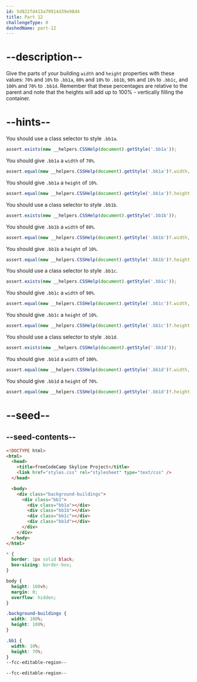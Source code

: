 ```yaml
---
id: 5d822fd413a79914d39e98d4
title: Part 12
challengeType: 0
dashedName: part-12
---
```


# --description--

Give the parts of your building `width` and `height` properties with these values: `70%` and `10%` to `.bb1a`, `80%` and `10%` to `.bb1b`, `90%` and `10%` to `.bb1c`, and `100%` and `70%` to `.bb1d`. Remember that these percentages are relative to the parent and note that the heights will add up to 100% - vertically filling the container.

# --hints--

You should use a class selector to style `.bb1a`.

```js
assert.exists(new __helpers.CSSHelp(document).getStyle('.bb1a'));
```

You should give `.bb1a` a `width` of `70%`.

```js
assert.equal(new __helpers.CSSHelp(document).getStyle('.bb1a')?.width, '70%');
```

You should give `.bb1a` a `height` of `10%`.

```js
assert.equal(new __helpers.CSSHelp(document).getStyle('.bb1a')?.height, '10%');
```

You should use a class selector to style `.bb1b`.

```js
assert.exists(new __helpers.CSSHelp(document).getStyle('.bb1b'));
```

You should give `.bb1b` a `width` of `80%`.

```js
assert.equal(new __helpers.CSSHelp(document).getStyle('.bb1b')?.width, '80%');
```

You should give `.bb1b` a `height` of `10%`.

```js
assert.equal(new __helpers.CSSHelp(document).getStyle('.bb1b')?.height, '10%');
```

You should use a class selector to style `.bb1c`.

```js
assert.exists(new __helpers.CSSHelp(document).getStyle('.bb1c'));
```

You should give `.bb1c` a `width` of `90%`.

```js
assert.equal(new __helpers.CSSHelp(document).getStyle('.bb1c')?.width, '90%');
```

You should give `.bb1c` a `height` of `10%`.

```js
assert.equal(new __helpers.CSSHelp(document).getStyle('.bb1c')?.height, '10%');
```

You should use a class selector to style `.bb1d`.

```js
assert.exists(new __helpers.CSSHelp(document).getStyle('.bb1d'));
```

You should give `.bb1d` a `width` of `100%`.

```js
assert.equal(new __helpers.CSSHelp(document).getStyle('.bb1d')?.width, '100%');
```

You should give `.bb1d` a `height` of `70%`.

```js
assert.equal(new __helpers.CSSHelp(document).getStyle('.bb1d')?.height, '70%');
```

# --seed--

## --seed-contents--

```html
<!DOCTYPE html>
<html>    
  <head>
    <title>freeCodeCamp Skyline Project</title>
    <link href="styles.css" rel="stylesheet" type="text/css" />   
  </head>

  <body>
    <div class="background-buildings">
      <div class="bb1">
        <div class="bb1a"></div>
        <div class="bb1b"></div>
        <div class="bb1c"></div>
        <div class="bb1d"></div>
      </div>
    </div>
  </body>
</html>
```

```css
* {
  border: 1px solid black;
  box-sizing: border-box;
}

body {
  height: 100vh;
  margin: 0;
  overflow: hidden;
}

.background-buildings {
  width: 100%;
  height: 100%;
}

.bb1 {
  width: 10%;
  height: 70%;
}
--fcc-editable-region--

--fcc-editable-region--

```

